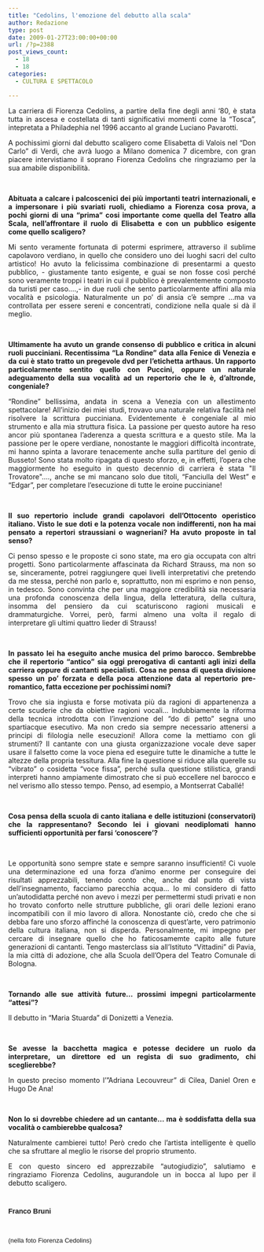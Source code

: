 ```yaml
---
title: "Cedolins, l'emozione del debutto alla scala"
author: Redazione
type: post
date: 2009-01-27T23:00:00+00:00
url: /?p=2388
post_views_count:
  - 18
  - 18
categories:
  - CULTURA E SPETTACOLO

---
```

<p align="justify">
  La carriera di Fiorenza Cedolins, a partire della fine degli anni &lsquo;80, &egrave; stata tutta in ascesa e costellata di tanti significativi momenti come la &ldquo;Tosca&rdquo;, intepretata a Philadephia nel 1996 accanto al grande Luciano Pavarotti.
</p>

<p align="justify">
  A pochissimi giorni dal debutto scaligero come Elisabetta di Valois nel &ldquo;Don Carlo&rdquo; di Verdi, che avr&agrave; luogo a Milano domenica 7 dicembre, con gran piacere intervistiamo il soprano Fiorenza Cedolins che ringraziamo per la sua amabile disponibilit&agrave;.
</p>

<p align="justify">
  &nbsp;
</p>

<p align="justify">
  <strong>Abituata a calcare i palcoscenici dei pi&ugrave; importanti teatri internazionali, e a impersonare i pi&ugrave; svariati ruoli, chiediamo a Fiorenza cosa prova, a pochi giorni di una &ldquo;prima&rdquo; cosi importante come quella del Teatro alla Scala, nell&rsquo;affrontare il ruolo di Elisabetta e con un pubblico esigente come quello scaligero?</strong>
</p>

<p align="justify">
  Mi sento veramente fortunata di potermi esprimere, attraverso il sublime capolavoro verdiano, in quello che considero uno dei luoghi sacri del culto artistico! Ho avuto la felicissima combinazione di presentarmi a questo pubblico, &#45; giustamente tanto esigente, e guai se non fosse cos&igrave; perch&eacute; sono veramente troppi i teatri in cui il pubblico &egrave; prevalentemente composto da turisti per caso&#8230;.,&#45; in due ruoli che sento particolarmente affini alla mia vocalit&agrave; e psicologia. Naturalmente un po&#8217; di ansia c&rsquo;&egrave; sempre &#8230;ma va controllata per essere sereni e concentrati, condizione nella quale si d&agrave; il meglio.
</p>

<p align="justify">
  &nbsp;
</p>

<p align="justify">
  <strong>Ultimamente ha avuto un grande consenso di pubblico e critica in alcuni ruoli pucciniani. Recentissima &ldquo;La Rondine&rdquo; data alla Fenice di Venezia e da cui &egrave; stato tratto un pregevole dvd per l&rsquo;etichetta arthaus. Un rapporto particolarmente sentito quello con Puccini, oppure un naturale adeguamento della sua vocalit&agrave; ad un repertorio che le &egrave;, d&rsquo;altronde, congeniale?</strong>
</p>

<p align="justify">
  &ldquo;Rondine&rdquo; bellissima, andata in scena a Venezia con un allestimento spettacolare! All&#8217;inizio dei miei studi, trovavo una naturale relativa facilit&agrave; nel risolvere la scrittura pucciniana. Evidentemente &egrave; congeniale al mio strumento e alla mia struttura fisica. La passione per questo autore ha reso ancor pi&ugrave; spontanea l&#8217;aderenza a questa scrittura e a questo stile. Ma la passione per le opere verdiane, nonostante le maggiori difficolt&agrave; incontrate, mi hanno spinta a lavorare tenacemente anche sulla partiture del genio di Busseto! Sono stata molto ripagata di questo sforzo, e, in effetti, l&#8217;opera che maggiormente ho eseguito in questo decennio di carriera &egrave; stata "Il Trovatore"&#8230;., anche se mi mancano solo due titoli, &ldquo;Fanciulla del West&rdquo; e &ldquo;Edgar&rdquo;, per completare l&#8217;esecuzione di tutte le eroine pucciniane!
</p>

<p align="justify">
  &nbsp;
</p>

<p align="justify">
  <strong>Il suo repertorio include grandi capolavori dell&rsquo;Ottocento operistico italiano. Visto le sue doti e la potenza vocale non indifferenti, non ha mai pensato a repertori straussiani o wagneriani? Ha avuto proposte in tal senso?</strong>
</p>

<p align="justify">
  Ci penso spesso e le proposte ci sono state, ma ero gia occupata con altri progetti. Sono particolarmente affascinata da Richard Strauss, ma non so se, sinceramente, potrei raggiungere quei livelli interpretativi che pretendo da me stessa, perch&eacute; non parlo e, soprattutto, non mi esprimo e non penso, in tedesco. Sono convinta che per una maggiore credibilit&agrave; sia necessaria una profonda conoscenza della lingua, della letteratura, della cultura, insomma del pensiero da cui scaturiscono ragioni musicali e drammaturgiche. Vorrei, per&ograve;, farmi almeno una volta il regalo di interpretare gli ultimi quattro lieder di Strauss!
</p>

<p align="justify">
  &nbsp;
</p>

<p align="justify">
  <strong>In passato lei ha eseguito anche musica del primo barocco. Sembrebbe che il repertorio &ldquo;antico&rdquo; sia oggi prerogativa di cantanti agli inizi della carriera oppure di cantanti specialisti. Cosa ne pensa di questa divisione spesso un po&rsquo; forzata e della poca attenzione data al repertorio pre&#45;romantico, fatta eccezione per pochissimi nomi?</strong>
</p>

<p align="justify">
  Trovo che sia ingiusta e forse motivata pi&ugrave; da ragioni di appartenenza a certe scuderie che da obiettive ragioni vocali&#8230; Indubbiamente la riforma della tecnica introdotta con l&rsquo;invenzione del &ldquo;do di petto&rdquo; segna uno spartiacque esecutivo. Ma non credo sia sempre necessario attenersi a principi di filologia nelle esecuzioni! Allora come la mettiamo con gli strumenti? Il cantante con una giusta organizzazione vocale deve saper usare il falsetto come la voce piena ed eseguire tutte le dinamiche a tutte le altezze della propria tessitura. Alla fine la questione si riduce alla querelle su &ldquo;vibrato&rdquo; o cosidetta &ldquo;voce fissa&rdquo;, perch&eacute; sulla questione stilistica, grandi interpreti hanno ampiamente dimostrato che si pu&ograve; eccellere nel barocco e nel verismo allo stesso tempo. Penso, ad esempio, a Montserrat Caball&eacute;!
</p>

<p align="justify">
  &nbsp;
</p>

<p align="justify">
  <strong>Cosa pensa della scuola di canto italiana e delle istituzioni (conservatori) che la rappresentano? Secondo lei i giovani neodiplomati hanno sufficienti opportunit&agrave; per farsi &lsquo;conoscere&rsquo;?</strong>
</p>

<p align="justify">
  &nbsp;
</p>

<p align="justify">
  Le opportunit&agrave; sono sempre state e sempre saranno insufficienti! Ci vuole una determinazione ed una forza d&rsquo;animo enorme per conseguire dei risultati apprezzabili, tenendo conto che, anche dal punto di vista dell&rsquo;insegnamento, facciamo parecchia acqua&#8230; Io mi considero di fatto un&rsquo;autodidatta perch&eacute; non avevo i mezzi per permettermi studi privati e non ho trovato conforto nelle strutture pubbliche, gli orari delle lezioni erano incompatibili con il mio lavoro di allora. Nonostante ci&ograve;, credo che che si debba fare uno sforzo affinch&eacute; la conoscenza di quest&rsquo;arte, vero patrimonio della cultura italiana, non si disperda. Personalmente, mi impegno per cercare di insegnare quello che ho faticosamemte capito alle future generazioni di cantanti. Tengo masterclass sia all&rsquo;Istituto &ldquo;Vittadini&rdquo; di Pavia, la mia citt&agrave; di adozione, che alla Scuola dell&rsquo;Opera del Teatro Comunale di Bologna.
</p>

<p align="justify">
  &nbsp;
</p>

<p align="justify">
  <strong>Tornando alle sue attivit&agrave; future&hellip; prossimi impegni particolarmente &ldquo;attesi&rdquo;?</strong>
</p>

<p align="justify">
  Il debutto in &ldquo;Maria Stuarda&rdquo; di Donizetti a Venezia.
</p>

<p align="justify">
  &nbsp;
</p>

<p align="justify">
  <strong>Se avesse la bacchetta magica e potesse decidere un ruolo da interpretare, un direttore ed un regista di suo gradimento, chi sceglierebbe?</strong>
</p>

<p align="justify">
  In questo preciso momento l&rsquo;&rdquo;Adriana Lecouvreur&rdquo; di Cilea, Daniel Oren e Hugo De Ana!
</p>

<p align="justify">
  &nbsp;
</p>

<p align="justify">
  <strong>Non lo si dovrebbe chiedere ad un cantante&hellip; ma &egrave; soddisfatta della sua vocalit&agrave; o cambierebbe qualcosa?</strong>
</p>

<p align="justify">
  Naturalmente cambierei tutto! Per&ograve; credo che l&rsquo;artista intelligente &egrave; quello che sa sfruttare al meglio le risorse del proprio strumento.
</p>

<p align="justify">
  E con questo sincero ed apprezzabile &ldquo;autogiudizio&rdquo;, salutiamo e ringraziamo Fiorenza Cedolins, augurandole un in bocca al lupo per il debutto scaligero.
</p>

<p style="line&#45;height: 100%" class="western" align="justify">
  &nbsp;
</p>

 <span style="font&#45;size: small; "></span>

<p style="line&#45;height: 100%" class="western" align="justify">
  <font face="Tahoma, sans&#45;serif"><strong>Franco Bruni</strong></font>
</p>

&nbsp;<span class="Apple&#45;style&#45;span" style="font&#45;size: small;"><br /> </span> <span style="font&#45;size: small; "></span> <font face="Tahoma, sans&#45;serif"></font>

<font face="Tahoma, sans&#45;serif"><font size="2"> </font></font>

<font face="Tahoma, sans&#45;serif"><font size="2"></p> 

<p style="margin&#45;bottom: 0cm" align="justify">
  <span style="font&#45;size: small; ">(nella foto Fiorenza Cedolins)</span>
</p>

<p>
  </font></font>
</p>

<p>
  &nbsp;
</p>

<p>
  &nbsp;
</p>

<p>
  &nbsp;
</p>